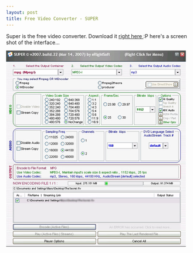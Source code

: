 ```yaml
---
layout: post
title: Free Video Converter - SUPER
---
```


Super is the free video converter. Download it [right here ](http://www.erightsoft.com/S6Kg1.html#Down):P here's a screen shot of the interface...

![](/img/super0894530758439.jpg)
